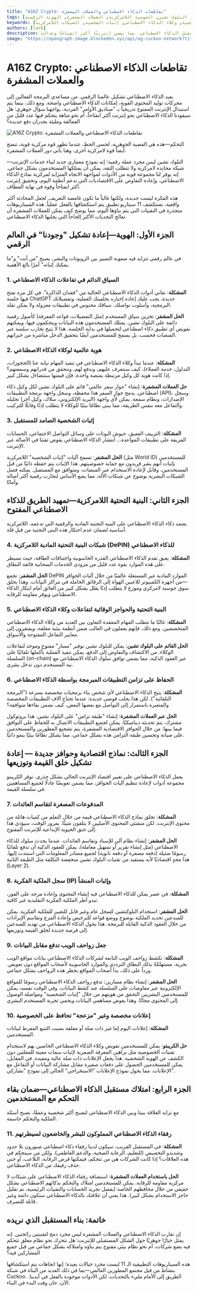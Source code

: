 ```yaml
---
title: "A16Z Crypto: تقاطعات الذكاء الاصطناعي والعملات المشفرة"
tags: [الذكاء الاصطناعي, البلوك تشين, الحوسبة اللامركزية, العملات المشفرة, الهوية الرقمية]
keywords: [الذكاء الاصطناعي, البلوك تشين, البنية التحتية اللامركزية, حلول العملات المشفرة, الهوية الرقمية, وكلاء الذكاء الاصطناعي, إثبات الشخصية, الشبكات اللامركزية]
authors: [lark]
description: يُحدث الذكاء الاصطناعي تحولًا في مشهدنا الرقمي، لكن مركزيته تثير تحديات. استكشف كيف تقدم تقنية البلوك تشين حلولًا لامركزية لإعادة تشكيل مستقبل الذكاء الاصطناعي، مما يضمن إنترنتًا أكثر انفتاحًا وعدالة.
image: "https://opengraph-image.blockeden.xyz/api/og-cuckoo-network?title=A16Z%20Crypto%3A%20%D8%AA%D9%82%D8%A7%D8%B7%D8%B9%D8%A7%D8%AA%20%D8%A7%D9%84%D8%B0%D9%83%D8%A7%D8%A1%20%D8%A7%D9%84%D8%A7%D8%B5%D8%B7%D9%86%D8%A7%D8%B9%D9%8A%20%D9%88%D8%A7%D9%84%D8%B9%D9%85%D9%84%D8%A7%D8%AA%20%D8%A7%D9%84%D9%85%D8%B4%D9%81%D8%B1%D8%A9"
---
```


# A16Z Crypto: تقاطعات الذكاء الاصطناعي والعملات المشفرة

يعيد الذكاء الاصطناعي تشكيل عالمنا الرقمي. من مساعدي البرمجة الفعالين إلى محركات توليد المحتوى القوية، إمكانات الذكاء الاصطناعي واضحة. ومع ذلك، بينما يتم استبدال الإنترنت المفتوح تدريجياً بـ "صناديق الأوامر" الفردية، يواجهنا سؤال جوهري: هل سيقودنا الذكاء الاصطناعي نحو إنترنت أكثر انفتاحاً، أم نحو متاهة يتحكم فيها عدد قليل من العمالقة ومليئة بجدران دفع جديدة؟

![A16Z Crypto: تقاطعات الذكاء الاصطناعي والعملات المشفرة](https://opengraph-image.blockeden.xyz/api/og-cuckoo-network?title=A16Z%20Crypto%3A%20%D8%AA%D9%82%D8%A7%D8%B7%D8%B9%D8%A7%D8%AA%20%D8%A7%D9%84%D8%B0%D9%83%D8%A7%D8%A1%20%D8%A7%D9%84%D8%A7%D8%B5%D8%B7%D9%86%D8%A7%D8%B9%D9%8A%20%D9%88%D8%A7%D9%84%D8%B9%D9%85%D9%84%D8%A7%D8%AA%20%D8%A7%D9%84%D9%85%D8%B4%D9%81%D8%B1%D8%A9)

التحكم—هذه هي القضية الجوهرية. لحسن الحظ، عندما تظهر قوة مركزية قوية، تنضج أيضاً قوة لامركزية أخرى. وهنا يأتي دور العملات المشفرة.

البلوك تشين ليس مجرد عملة رقمية؛ إنه نموذج معماري جديد لبناء خدمات الإنترنت—شبكة محايدة لامركزية ولا تتطلب الثقة، يمكن أن يمتلكها المستخدمون بشكل جماعي. إنه يوفر لنا مجموعة قوية من الأدوات لمواجهة الاتجاه المتزايد لمركزية نماذج الذكاء الاصطناعي، وإعادة التفاوض على الاقتصاديات التي تدعم أنظمة اليوم، وتحقيق إنترنت أكثر انفتاحاً وقوة في نهاية المطاف.

هذه الفكرة ليست جديدة، ولكنها غالباً ما تكون غامضة التعريف. لجعل المحادثة أكثر واقعية، نستكشف 11 سيناريو تطبيق يتم استكشافها بالفعل عملياً. هذه السيناريوهات متجذرة في التقنيات التي يتم بناؤها اليوم، مما يوضح كيف يمكن للعملات المشفرة أن تعالج التحديات الأكثر إلحاحاً التي يجلبها الذكاء الاصطناعي.

## الجزء الأول: الهوية—إعادة تشكيل "وجودنا" في العالم الرقمي

في عالم رقمي تتزايد فيه صعوبة التمييز بين الروبوتات والبشر، يصبح "من أنت" و"ما يمكنك إثباته" أمرًا بالغ الأهمية.

### 1. السياق الدائم في تفاعلات الذكاء الاصطناعي

**المشكلة**: تعاني أدوات الذكاء الاصطناعي الحالية من "فقدان الذاكرة". في كل مرة تفتح فيها جلسة ChatGPT جديدة، يجب عليك إعادة إخباره بخلفيتك العملية، وتفضيلاتك البرمجية، وأسلوب تواصلك. سياقك محبوس في تطبيقات معزولة ولا يمكن نقله.

**الحل المشفر**: تخزين سياق المستخدم (مثل التفضيلات، قواعد المعرفة) كأصول رقمية دائمة على البلوك تشين. يمتلك المستخدمون هذه البيانات ويتحكمون فيها، ويمكنهم تفويض أي تطبيق ذكاء اصطناعي لتحميلها في بداية الجلسة. هذا لا يتيح تجارب سلسة عبر المنصات فحسب، بل يسمح للمستخدمين أيضًا بتحقيق الدخل مباشرة من خبراتهم.

### 2. هوية عالمية لوكلاء الذكاء الاصطناعي

**المشكلة**: عندما تبدأ وكلاء الذكاء الاصطناعي في تنفيذ المهام نيابة عنا (الحجوزات، التداول، خدمة العملاء)، كيف سنتعرف عليهم، وندفع لهم، ونتحقق من قدراتهم وسمعتهم؟ إذا كانت هوية كل وكيل مرتبطة بمنصة واحدة، فإن قيمتها ستتضاءل بشكل كبير.

**حل العملات المشفرة**: إنشاء "جواز سفر عالمي" قائم على البلوك تشين لكل وكيل ذكاء اصطناعي. يدمج جواز السفر هذا محفظة، وسجل واجهة برمجة التطبيقات (API)، وسجل الإصدارات، ونظام سمعة. يمكن لأي واجهة (البريد الإلكتروني، سلاك، وكيل آخر) تحليله والتفاعل معه بنفس الطريقة، مما يبني نظامًا بيئيًا للوكلاء لا يتطلب إذنًا وقابلًا للتركيب.

### 3. إثبات الشخصية الصامد للمستقبل

**المشكلة**: التزييف العميق، جيوش البوتات على وسائل التواصل الاجتماعي، الحسابات المزيفة على تطبيقات المواعدة... انتشار الذكاء الاصطناعي يقوض ثقتنا في الأصالة عبر الإنترنت.

**الحل المشفر**: تسمح آليات "إثبات الشخصية" اللامركزية (مثل World ID) للمستخدمين بإثبات أنهم بشر فريدون مع حماية خصوصيتهم. هذا الإثبات يتم حفظه ذاتيًا من قبل المستخدمين، وقابل لإعادة الاستخدام عبر المنصات، ومتوافق مع المستقبل. يمكنه فصل الشبكات البشرية بوضوح عن شبكات الآلة، مما يضع الأساس لتجارب رقمية أكثر أصالة وأمانًا.

## الجزء الثاني: البنية التحتية اللامركزية—تمهيد الطريق للذكاء الاصطناعي المفتوح

يعتمد ذكاء الذكاء الاصطناعي على البنية التحتية المادية والرقمية التي تدعمه. اللامركزية أساسية لضمان عدم احتكار هذه البنى التحتية من قبل قلة.

### 4. شبكات البنية التحتية المادية اللامركزية (DePIN) للذكاء الاصطناعي

**المشكلة**: يعيق تقدم الذكاء الاصطناعي القدرة الحاسوبية واختناقات الطاقة، حيث تسيطر على هذه الموارد بقوة عدد قليل من مزودي الخدمات السحابية فائقة النطاق.

**الحل المشفر**: تجمع DePIN الموارد المادية غير المستغلة عالميًا من خلال آليات الحوافز—من أجهزة الكمبيوتر للاعبين الهواة إلى الرقائق الخاملة في مراكز البيانات. وهذا يخلق سوق حوسبة لامركزي وموزع لا يتطلب إذنًا يقلل بشكل كبير من العائق أمام ابتكار الذكاء الاصطناعي ويوفر مقاومة للرقابة.

### 5. البنية التحتية والحواجز الوقائية لتفاعلات وكلاء الذكاء الاصطناعي

**المشكلة**: غالبًا ما تتطلب المهام المعقدة التعاون بين العديد من وكلاء الذكاء الاصطناعي المتخصصين. ومع ذلك، فإنهم يعملون في الغالب ضمن أنظمة بيئية مغلقة، ويفتقرون إلى معايير التفاعل المفتوحة والأسواق.

**الحل القائم على البلوك تشين**: يمكن للبلوك تشين توفير "مسار" مفتوح وموحد لتفاعلات الوكلاء. من الاكتشاف والتفاوض إلى الدفع، يمكن تنفيذ العملية بأكملها تلقائيًا على السلسلة (on-chain) عبر العقود الذكية، مما يضمن توافق سلوك الذكاء الاصطناعي مع نية المستخدم دون تدخل بشري.

### 6. الحفاظ على تزامن التطبيقات المبرمجة بواسطة الذكاء الاصطناعي

**المشكلة**: يتيح الذكاء الاصطناعي لأي شخص بناء برمجيات مخصصة بسرعة ("البرمجة التلقائية"). لكن هذا يجلب فوضى جديدة: عندما تحتاج آلاف التطبيقات المخصصة والمتغيرة باستمرار إلى التواصل مع بعضها البعض، كيف نضمن بقاءها متوافقة؟

**الحل عبر العملات المشفرة**: إنشاء "طبقة تزامن" على البلوك تشين. هذا بروتوكول مشترك، يتم تحديثه ديناميكيًا، يمكن لجميع التطبيقات الاتصال به للحفاظ على التوافق فيما بينها. من خلال الحوافز الاقتصادية المشفرة، يتم تشجيع المطورين والمستخدمين على صيانة وتحسين طبقة التزامن هذه بشكل جماعي، مما يشكل نظامًا بيئيًا ينمو ذاتيًا.

## الجزء الثالث: نماذج اقتصادية وحوافز جديدة — إعادة تشكيل خلق القيمة وتوزيعها

يعمل الذكاء الاصطناعي على تغيير اقتصاد الإنترنت الحالي بشكل جذري. توفر الكريبتو مجموعة أدوات لإعادة تنظيم آليات الحوافز، مما يضمن تعويضًا عادلًا لجميع المساهمين في سلسلة القيمة.

### 7. المدفوعات المصغرة لتقاسم العائدات

**المشكلة**: تخلق نماذج الذكاء الاصطناعي قيمة من خلال التعلم من كميات هائلة من محتوى الإنترنت، لكن منشئي المحتوى الأصليين لا يتلقون شيئًا. بمرور الوقت، سيؤدي هذا إلى خنق الحيوية الإبداعية للإنترنت المفتوح.

**الحل المشفر**: إنشاء نظام آلي للإسناد وتقاسم العائدات. عندما يحدث سلوك للذكاء الاصطناعي (مثل إنشاء تقرير أو تسهيل معاملة)، يمكن للعقود الذكية أن تدفع تلقائيًا رسومًا ضئيلة (دفعة مصغرة أو دفعة نانوية) لجميع مصادر المعلومات التي استندت إليها. هذا مجدٍ اقتصاديًا لأنه يستفيد من تقنيات البلوك تشين منخفضة التكلفة مثل الطبقة الثانية (Layer 2).

### 8. سجل الملكية الفكرية (IP) وإثبات المنشأ

**المشكلة**: في عصر يمكن للذكاء الاصطناعي فيه إنشاء المحتوى وإعادة مزجه على الفور، تبدو أطر الملكية الفكرية التقليدية غير كافية.

**الحل المشفر**: استخدام البلوكتشين كسجل عام وغير قابل للتغيير للملكية الفكرية. يمكن للمبدعين تحديد الملكية بوضوح ووضع قواعد للترخيص وإعادة المزج وتقاسم الإيرادات من خلال العقود الذكية القابلة للبرمجة. هذا يحول الذكاء الاصطناعي من تهديد للمبدعين إلى فرصة جديدة لخلق القيمة وتوزيعها.

### 9. جعل زواحف الويب تدفع مقابل البيانات

**المشكلة**: تكشط زواحف الويب التابعة لشركات الذكاء الاصطناعي بيانات مواقع الويب بحرية، مستهلكةً بذلك النطاق الترددي والموارد الحاسوبية لأصحاب المواقع دون تعويض. ورداً على ذلك، بدأ أصحاب المواقع بحظر هذه الزواحف بشكل جماعي.

**الحل المشفر**: إنشاء نظام مسارين: تدفع زواحف الذكاء الاصطناعي رسومًا للمواقع الإلكترونية عبر مفاوضات على السلسلة عند كشط البيانات. وفي الوقت نفسه، يمكن للمستخدمين البشريين التحقق من هويتهم من خلال "إثبات الشخصية" ومواصلة الوصول إلى المحتوى مجانًا. وهذا يعوض مساهمي البيانات ويحمي تجربة المستخدم البشري.

### 10. إعلانات مخصصة وغير "مزعجة" تحافظ على الخصوصية

**المشكلة**: إعلانات اليوم إما غير ذات صلة أو مقلقة بسبب التتبع المفرط لبيانات المستخدمين.

**حل الكريبتو**: يمكن للمستخدمين تفويض وكلاء الذكاء الاصطناعي الخاصين بهم لاستخدام تقنيات الخصوصية مثل براهين المعرفة الصفرية لإثبات سمات معينة للمعلنين دون الكشف عن الهوية الشخصية. هذا يجعل الإعلانات ذات صلة عالية ومفيدة. في المقابل، يمكن للمستخدمين الحصول على دفعات صغيرة مقابل مشاركة البيانات أو التفاعل مع الإعلانات، مما يحول نموذج الإعلانات "الاستخراجي" الحالي إلى نموذج "تشاركي".

## الجزء الرابع: امتلاك مستقبل الذكاء الاصطناعي—ضمان بقاء التحكم مع المستخدمين

مع تزايد العلاقة بيننا وبين الذكاء الاصطناعي لتصبح أكثر شخصية وعمقًا، تصبح أسئلة الملكية والتحكم حاسمة.

### 11. رفقاء الذكاء الاصطناعي المملوكون للبشر والخاضعون لسيطرتهم

**المشكلة**: في المستقبل القريب، سيكون لدينا رفقاء ذكاء اصطناعي صبورون بلا حدود وشديدو التخصيص (للتعليم، الرعاية الصحية، والدعم العاطفي). ولكن من سيتحكم في هذه العلاقات؟ إذا كانت الشركات هي من تتحكم، فيمكنها فرض الرقابة، التلاعب، أو حتى حذف رفيقك من الذكاء الاصطناعي.

**الحل باستخدام العملات المشفرة**: استضافة رفقاء الذكاء الاصطناعي على شبكات لا مركزية مقاومة للرقابة. يمكن للمستخدمين امتلاك والتحكم بذكائهم الاصطناعي بشكل حقيقي من خلال محافظهم الخاصة (بفضل تجريد الحسابات والتقنيات الرئيسية، تم تقليل حاجز الاستخدام بشكل كبير). هذا يعني أن علاقتك بالذكاء الاصطناعي ستكون دائمة وغير قابلة للتصرف.

## خاتمة: بناء المستقبل الذي نريده

إن تقارب الذكاء الاصطناعي والعملات المشفرة ليس مجرد دمج لتقنيتين رائجتين. إنه يمثل خيارًا جوهريًا حول الشكل المستقبلي للإنترنت: هل نتحرك نحو نظام مغلق تتحكم فيه بضع شركات، أم نحو نظام بيئي مفتوح يتم بناؤه وامتلاكه بشكل جماعي من قبل جميع المشاركين فيه؟

هذه السيناريوهات التطبيقية الـ 11 ليست مجرد خيالات بعيدة؛ إنها اتجاهات يتم استكشافها بنشاط من قبل مجتمع المطورين العالمي—بما في ذلك العديد من البناة في شبكة Cuckoo. الطريق إلى الأمام مليء بالتحديات، لكن الأدوات موجودة بالفعل في أيدينا. الآن، حان وقت البدء في البناء.